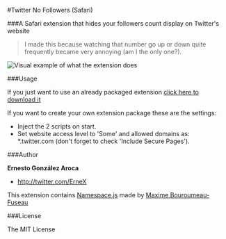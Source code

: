 #Twitter No Followers (Safari)

###A Safari extension that hides your followers count display on Twitter's website

> I made this because watching that number go up or down quite frequently became very annoying (am I the only one?).

![Visual example of what the extension does](http://er.nes.to/no_followers/sample.png)


###Usage

If you just want to use an already packaged extension [click here to download it](http://er.nes.to/no_followers/No%20Followers.safariextz)

If you want to create your own extension package these are the settings:

* Inject the 2 scripts on start.
* Set website access level to 'Some' and allowed domains as: *.twitter.com (don't forget to check 'Include Secure Pages').


###Author

**Ernesto González Aroca**

* http://twitter.com/ErneX

This extension contains [Namespace.js](https://github.com/maximebf/Namespace.js) made by [Maxime Bouroumeau-Fuseau](http://maximebf.com)


###License

The MIT License